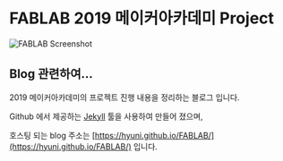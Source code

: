 # FABLAB 2019 메이커아카데미  Project

![FABLAB Screenshot]({{site.url}}/assets/images/FABLAB_Logo.png)


## Blog 관련하여...

2019 메이커아카데미의 프로젝트 진행 내용을 정리하는 블로그 입니다.

Github 에서 제공하는 [Jekyll](https://jekyllrb-ko.github.io/) 툴을 사용하여 만들어 졌으며,

호스팅 되는 blog 주소는 [https://hyuni.github.io/FABLAB/](https://hyuni.github.io/FABLAB/) 입니다.




